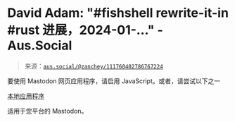 <!--yml

分类：未分类

日期：2024-05-27 14:47:46

-->

# David Adam: "#fishshell rewrite-it-in #rust 进展，2024-01-…" - Aus.Social

> 来源：[`aus.social/@zanchey/111760402786767224`](https://aus.social/@zanchey/111760402786767224)

要使用 Mastodon 网页应用程序，请启用 JavaScript。或者，请尝试以下之一

[本地应用程序](https://joinmastodon.org/apps)

适用于您平台的 Mastodon。
